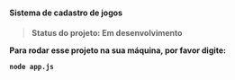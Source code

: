 <h4>Sistema de cadastro de jogos<h4>

> Status do projeto: Em desenvolvimento

Para rodar esse projeto na sua máquina, por favor digite:

```
node app.js
```
